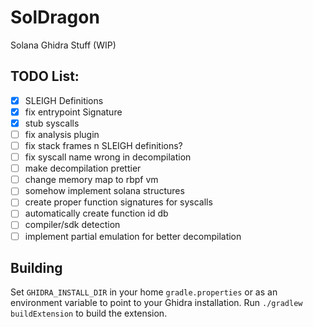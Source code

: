 # SolDragon

Solana Ghidra Stuff (WIP)

## TODO List:
- [x] SLEIGH Definitions
- [x] fix entrypoint Signature
- [x] stub syscalls
- [ ] fix analysis plugin
- [ ] fix stack frames n SLEIGH definitions?
- [ ] fix syscall name wrong in decompilation
- [ ] make decompilation prettier
- [ ] change memory map to rbpf vm
- [ ] somehow implement solana structures
- [ ] create proper function signatures for syscalls
- [ ] automatically create function id db
- [ ] compiler/sdk detection
- [ ] implement partial emulation for better decompilation

## Building
Set `GHIDRA_INSTALL_DIR` in your home `gradle.properties` or as an environment variable to point to your Ghidra installation.
Run `./gradlew buildExtension` to build the extension.
